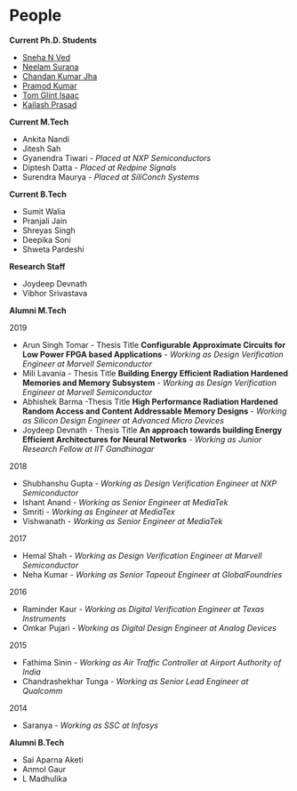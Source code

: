 # People

**Current Ph.D. Students**

* <a target="_blank" href="https://nz.linkedin.com/in/sneha-ved">Sneha N Ved</a> 
* <a target="_blank" href="https://in.linkedin.com/in/neelam-surana-5967a7137">Neelam Surana</a> 
* <a target="_blank" href="https://chajha.github.io">Chandan Kumar Jha</a>
* <a target="_blank" href="https://www.linkedin.com/in/pramod-kumar-bharti-7b15b4103/?originalSubdomain=in">Pramod Kumar</a>
* <a target="_blank" href="https://sites.google.com/view/tomglint/home">Tom Glint Isaac</a>
* <a target="_blank" href="https://constantnit.github.io/kailashprasad/">Kailash Prasad </a>

**Current M.Tech**

* Ankita Nandi
* Jitesh Sah
* Gyanendra Tiwari - *Placed at NXP Semiconductors*
* Diptesh Datta - *Placed at Redpine Signals*
* Surendra Maurya - *Placed at SiliConch Systems*

**Current B.Tech**
* Sumit Walia
* Pranjali Jain
* Shreyas Singh
* Deepika Soni
* Shweta Pardeshi

**Research Staff**
* Joydeep Devnath
* Vibhor Srivastava

**Alumni M.Tech**

2019
* Arun Singh Tomar - Thesis Title **Configurable Approximate Circuits for Low Power FPGA based Applications** - *Working as Design Verification Engineer at Marvell Semiconductor*
* Mili Lavania - Thesis Title **Building Energy Efficient Radiation Hardened Memories and Memory Subsystem** - *Working as Design Verification Engineer at Marvell Semiconductor*
* Abhishek Barma -Thesis Title **High Performance Radiation Hardened Random Access and Content Addressable Memory Designs** - *Working as Silicon Design Engineer at Advanced Micro Devices*
* Joydeep Devnath - Thesis Title **An approach towards building Energy Efficient Architectures for Neural Networks** - *Working as Junior Research Fellow at IIT Gandhinagar*

2018
* Shubhanshu Gupta - *Working as Design Verification Engineer at NXP Semiconductor*
* Ishant Anand - *Working as Senior Engineer at MediaTek*
* Smriti - *Working as Engineer at MediaTex*
* Vishwanath - *Working as Senior Engineer at MediaTek*

2017
* Hemal Shah - *Working as Design Verification Engineer at Marvell Semiconductor*
* Neha Kumar - *Working as Senior Tapeout Engineer at GlobalFoundries*

2016
* Raminder Kaur - *Working as Digital Verification Engineer at Texas Instruments*
* Omkar Pujari - *Working as Digital Design Engineer at Analog Devices*

2015
* Fathima Sinin - *Working as Air Traffic Controller at Airport Authority of India*
* Chandrashekhar Tunga - *Working as Senior Lead Engineer at Qualcomm*

2014
* Saranya - *Working as SSC at Infosys*

**Alumni B.Tech**

* Sai Aparna Aketi
* Anmol Gaur
* L Madhulika
